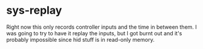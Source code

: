 # sys-replay

Right now this only records controller inputs and the time in between them. I was going to try to have it replay the inputs, but I got burnt out and it's probably impossible since hid stuff is in read-only memory.
